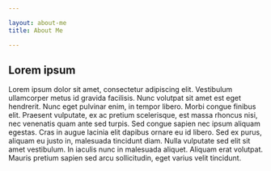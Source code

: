 ```yaml
---

layout: about-me
title: About Me

---
```

## Lorem ipsum 

Lorem ipsum dolor sit amet, consectetur adipiscing elit. Vestibulum ullamcorper metus id gravida facilisis. Nunc volutpat sit amet est eget hendrerit. Nunc eget pulvinar enim, in tempor libero. Morbi congue finibus elit. Praesent vulputate, ex ac pretium scelerisque, est massa rhoncus nisi, nec venenatis quam ante sed turpis. Sed congue sapien nec ipsum aliquam egestas. Cras in augue lacinia elit dapibus ornare eu id libero. Sed ex purus, aliquam eu justo in, malesuada tincidunt diam. Nulla vulputate sed elit sit amet vestibulum. In iaculis nunc in malesuada aliquet. Aliquam erat volutpat. Mauris pretium sapien sed arcu sollicitudin, eget varius velit tincidunt.
